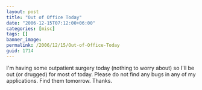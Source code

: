 ```yaml
---
layout: post
title: "Out of Office Today"
date: "2006-12-15T07:12:00+06:00"
categories: [misc]
tags: []
banner_image: 
permalink: /2006/12/15/Out-of-Office-Today
guid: 1714
---
```


I'm having some outpatient surgery today (nothing to worry about) so I'll be out (or drugged) for most of today. Please do not find any bugs in any of my applications. Find them tomorrow. Thanks.